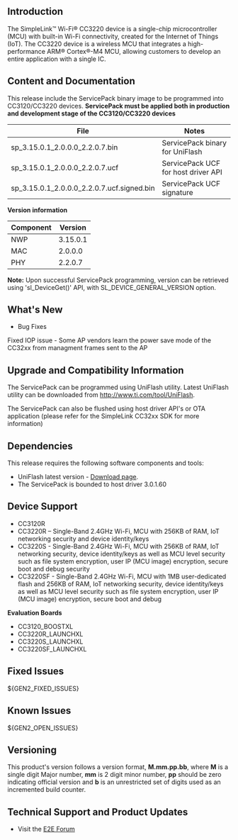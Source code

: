 ## Introduction
The SimpleLink™ Wi-Fi® CC3220 device is a single-chip microcontroller (MCU) with built-in Wi-Fi connectivity, created for the Internet of Things (IoT). 
The CC3220 device is a wireless MCU that integrates a high-performance ARM® Cortex®-M4 MCU, allowing customers to develop an entire application with a single IC. 

## Content and Documentation
This release include the ServicePack binary image to be programmed into CC3120/CC3220 devices.
**ServicePack must be applied both in production and development stage of the CC3120/CC3220 devices**
  
| File |  Notes |
| --- | --- | 
| sp_3.15.0.1_2.0.0.0_2.2.0.7.bin | ServicePack binary for UniFlash |
| sp_3.15.0.1_2.0.0.0_2.2.0.7.ucf | ServicePack UCF for host driver API |
| sp_3.15.0.1_2.0.0.0_2.2.0.7.ucf.signed.bin | ServicePack UCF signature |


**Version information**

| Component |  Version |
| --- | --- | 
| NWP | 3.15.0.1 |
| MAC | 2.0.0.0 |
| PHY | 2.2.0.7 |

**Note:**
Upon successful ServicePack programming, version can be retrieved using 'sl_DeviceGet()' API, with SL_DEVICE_GENERAL_VERSION option.

## What's New

* Bug Fixes

Fixed IOP issue - Some AP vendors learn the power save mode of the CC32xx from managment frames sent to the AP

## Upgrade and Compatibility Information

The ServicePack can be programmed using UniFlash utility.
Latest UniFlash utility can be downloaded from <http://www.ti.com/tool/UniFlash>. 

The ServicePack can also be flushed using host driver API's or OTA application 
(please refer for the SimpleLink CC32xx SDK for more information)

## Dependencies

This release requires the following software components and tools:

* UniFlash latest version - [Download page](http://www.ti.com/tool/UniFlash).
* The ServicePack is bounded to host driver 3.0.1.60

## Device Support
* CC3120R 
* CC3220R – Single-Band 2.4GHz Wi-Fi, MCU with 256KB of RAM, IoT networking security and device identity/keys  
* CC3220S - Single-Band 2.4GHz Wi-Fi, MCU with 256KB of RAM, IoT networking security, device identity/keys as well as MCU level security such as file system encryption, user IP (MCU image) encryption, secure boot and debug security  
* CC3220SF - Single-Band 2.4GHz Wi-Fi, MCU with 1MB user-dedicated flash and 256KB of RAM, IoT networking security, device identity/keys as well as MCU level security such as file system encryption, user IP (MCU image) encryption, secure boot and debug  

**Evaluation Boards**
* CC3120\_BOOSTXL
* CC3220R\_LAUNCHXL
* CC3220S\_LAUNCHXL
* CC3220SF\_LAUNCHXL

## Fixed Issues

${GEN2_FIXED_ISSUES}

## Known Issues

${GEN2_OPEN_ISSUES}

## Versioning

This product's version follows a version format, **M.mm.pp.bb**, where **M** is a single digit Major number, **mm** is 2 digit minor number, **pp** should be zero indicating official version and **b** is an unrestricted set of digits used as an incremented build counter.

## Technical Support and Product Updates

* Visit the [E2E Forum](https://e2e.ti.com/support/wireless_connectivity/simplelink_wifi_cc31xx_cc32xx/f/)
